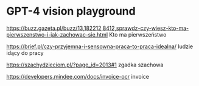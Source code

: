 # GPT-4 vision playground

https://buzz.gazeta.pl/buzz/13,182212,8412,sprawdz-czy-wiesz-kto-ma-pierwszenstwo-i-jak-zachowac-sie.html
Kto ma pierwszeństwo

https://brief.pl/czy-przyjemna-i-sensowna-praca-to-praca-idealna/
ludzie idący do pracy

https://szachydzieciom.pl/?page_id=2013#1
zgadka szachowa

https://developers.mindee.com/docs/invoice-ocr
invoice